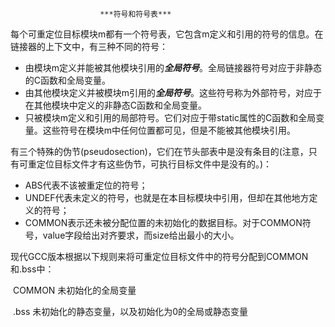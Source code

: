 						***符号和符号表***



每个可重定位目标模块m都有一个符号表，它包含m定义和引用的符号的信息。在链接器的上下文中，有三种不同的符号：

- 由模块m定义并能被其他模块引用的***全局符号***。全局链接器符号对应于非静态的C函数和全局变量。
- 由其他模块定义并被模块m引用的***全局符号***。这些符号称为外部符号，对应于在其他模块中定义的非静态C函数和全局变量。
- 只被模块m定义和引用的局部符号。它们对应于带static属性的C函数和全局变量。这些符号在模块m中任何位置都可见，但是不能被其他模块引用。

有三个特殊的伪节(pseudosection)，它们在节头部表中是没有条目的(注意，只有可重定位目标文件才有这些伪节，可执行目标文件中是没有的。)：

- ABS代表不该被重定位的符号；
- UNDEF代表未定义的符号，也就是在本目标模块中引用，但却在其他地方定义的符号；
- COMMON表示还未被分配位置的未初始化的数据目标。对于COMMON符号，value字段给出对齐要求，而size给出最小的大小。

现代GCC版本根据以下规则来将可重定位目标文件中的符号分配到COMMON和.bss中：

​	COMMON	未初始化的全局变量

​	.bss	  未初始化的静态变量，以及初始化为0的全局或静态变量
